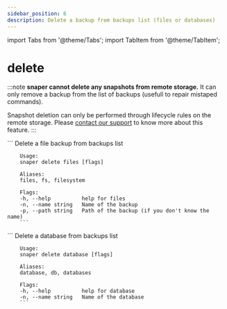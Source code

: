 ```yaml
---
sidebar_position: 6
description: Delete a backup from backups list (files or databases)
---
```


import Tabs from '@theme/Tabs';
import TabItem from '@theme/TabItem';

# delete

:::note
**snaper cannot delete any snapshots from remote storage.** It can only remove a backup from the list of backups (usefull to repair mistaped commands).

Snapshot deletion can only be performed through lifecycle rules on the remote storage. Please [contact our support](/support) to know more about this feature.
:::

<Tabs groupId="backup_type">
  <TabItem value="files" label="Files">
        ```
        Delete a file backup from backups list

        Usage:
        snaper delete files [flags]

        Aliases:
        files, fs, filesystem

        Flags:
        -h, --help          help for files
        -n, --name string   Name of the backup
        -p, --path string   Path of the backup (if you don't know the name)
        ```
  </TabItem>
  <TabItem value="databases" label="Databases">
        ```
        Delete a database from backups list

        Usage:
        snaper delete database [flags]

        Aliases:
        database, db, databases

        Flags:
        -h, --help          help for database
        -n, --name string   Name of the database
        ```
  </TabItem>
</Tabs>
